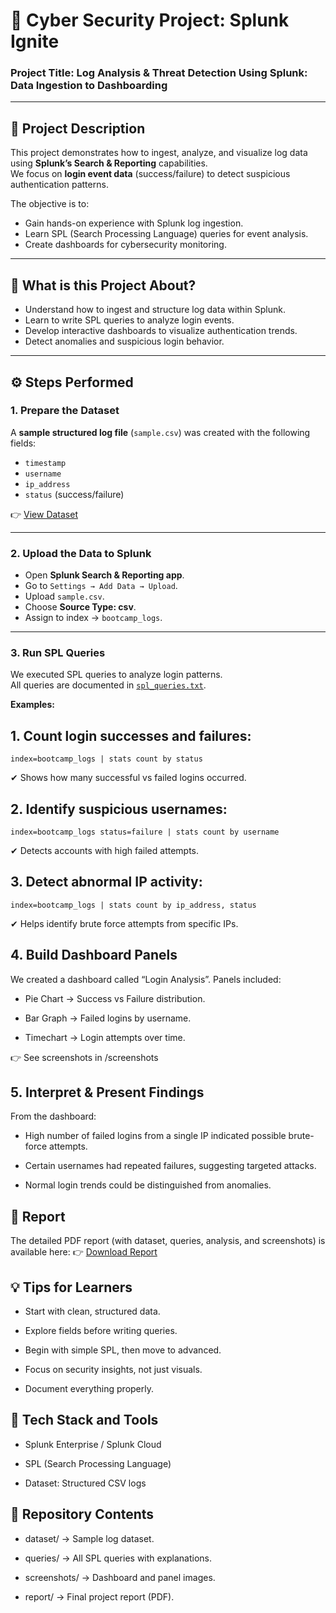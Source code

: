 # 🔐 Cyber Security Project: Splunk Ignite  
### Project Title: Log Analysis & Threat Detection Using Splunk: Data Ingestion to Dashboarding  

---

## 📖 Project Description
This project demonstrates how to ingest, analyze, and visualize log data using **Splunk’s Search & Reporting** capabilities.  
We focus on **login event data** (success/failure) to detect suspicious authentication patterns.  

The objective is to:
- Gain hands-on experience with Splunk log ingestion.
- Learn SPL (Search Processing Language) queries for event analysis.
- Create dashboards for cybersecurity monitoring.  

---

## 📌 What is this Project About?
- Understand how to ingest and structure log data within Splunk.  
- Learn to write SPL queries to analyze login events.  
- Develop interactive dashboards to visualize authentication trends.  
- Detect anomalies and suspicious login behavior.  

---

## ⚙️ Steps Performed

### 1. Prepare the Dataset
A **sample structured log file** (`sample.csv`) was created with the following fields:
- `timestamp`  
- `username`  
- `ip_address`  
- `status` (success/failure)  

👉 [View Dataset](./dataset/sample.csv)

---

### 2. Upload the Data to Splunk
- Open **Splunk Search & Reporting app**.  
- Go to `Settings → Add Data → Upload`.  
- Upload `sample.csv`.  
- Choose **Source Type: csv**.  
- Assign to index → `bootcamp_logs`.  

---

### 3. Run SPL Queries
We executed SPL queries to analyze login patterns.  
All queries are documented in [`spl_queries.txt`](./queries/spl_queries.txt).  

**Examples:**

## 1. Count login successes and failures:
```
index=bootcamp_logs | stats count by status
```
✔ Shows how many successful vs failed logins occurred. 

## 2. Identify suspicious usernames:
```
index=bootcamp_logs status=failure | stats count by username
```

✔ Detects accounts with high failed attempts.

## 3. Detect abnormal IP activity:
```
index=bootcamp_logs | stats count by ip_address, status
```

✔ Helps identify brute force attempts from specific IPs.

## 4. Build Dashboard Panels

We created a dashboard called “Login Analysis”.
Panels included:

* Pie Chart → Success vs Failure distribution.

* Bar Graph → Failed logins by username.

* Timechart → Login attempts over time.

👉 See screenshots in /screenshots

## 5. Interpret & Present Findings

From the dashboard:

* High number of failed logins from a single IP indicated possible brute-force attempts.

* Certain usernames had repeated failures, suggesting targeted attacks.

* Normal login trends could be distinguished from anomalies.
  
## 📑 Report

The detailed PDF report (with dataset, queries, analysis, and screenshots) is available here:
👉 [Download Report](https://github.com/AdarshVL/Cyber_Security_Project/blob/main/Cyber_Security_Project_Report.docx)

## 💡 Tips for Learners

 * Start with clean, structured data.

* Explore fields before writing queries.

* Begin with simple SPL, then move to advanced.

* Focus on security insights, not just visuals.

* Document everything properly.

## 🚀 Tech Stack and Tools

* Splunk Enterprise / Splunk Cloud

* SPL (Search Processing Language)

* Dataset: Structured CSV logs

## 📂 Repository Contents

* dataset/ → Sample log dataset.

* queries/ → All SPL queries with explanations.

* screenshots/ → Dashboard and panel images.

* report/ → Final project report (PDF).
